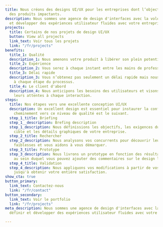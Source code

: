 ```yaml
---
title: Nous créons des designs UI/UX pour les entreprises dont l’objectif est de fournir
  des produits impactants.
description: Nous sommes une agence de design d'interfaces avec la volonté de définir
  et développer des expériences utilisateur fluides avec votre entreprise.
projects:
  title: Certains de nos projets de design UI/UX
  button: View all projects
  link_text: Voir tous les projets
  link: "/fr/projects"
benefits:
  title_1: Qualité
  description_1: Nous amenons votre produit à libérer son plein potentiel.
  title_2: Expérience
  description_2: Vous serez à chaque instant entre les mains de professionnels.
  title_3: Délai rapide
  description_3: Vous n’obtenez pas seulement un délai rapide mais nous vous accompagnons
    à chaque étape du processus.
  title_4: Le client d'abord
  description_4: Nous anticipons les besoins des utilisateurs et visons à dépasser
    leurs attentes à chaque interaction.
steps:
  title: Nos étapes vers une excellente conception UI/UX
  description: Un excellent design est essentiel pour instaurer la confiance. Notre
    cheminement vers ce niveau de qualité est le suivant.
  step_1_title: Briefing
  step_1__description: Brefing description
  step_1_description: Nous définissions les objectifs, les exigences du projet, l’audience
    cible et les détails graphiques de votre entreprise.
  step_2_title: Rechercher
  step_2_description: Nous analysons vos concurrents pour découvrir leurs forces et
    faiblesses et vous aidons à vous démarquer.
  step_3_title: Prototype
  step_3_description: Nous livrons un prototype en fonction des résultats de nos recherches
    au sein duquel vous pouvez ajouter des commentaires sur le design lui-même.
  step_4_title: Validation
  step_4_description: Nous appliquons vos modifications à partir de vos commentaires
    jusqu'à obtenir votre entière satisfaction.
show_cta: true
button_primary:
  link_text: Contactez-nous
  link: "/fr/contact"
button_secondary:
  link_text: Voir le portfolio
  link: "/fr/projects"
meta_description: Nous sommes une agence de design d'interfaces avec la volonté de
  définir et développer des expériences utilisateur fluides avec votre entreprise.

---
```

